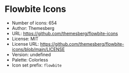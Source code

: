 # Flowbite Icons

- Number of icons: 654
- Author: Themesberg
- URL: https://github.com/themesberg/flowbite-icons
- License: MIT
- License URL: https://github.com/themesberg/flowbite-icons/blob/main/LICENSE
- Version: undefined
- Palette: Colorless
- Icon set prefix: `flowbite`
